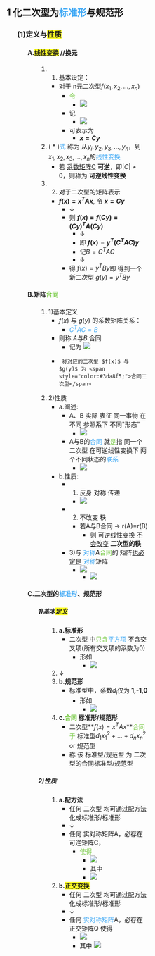 <div style="float: left; width: 64%; padding: 1%;">

## **1 化二次型为<span style="color:#3da8f5;">标准形</span>与规范形**

<ul>

### **(1)定义与<span style="background-color:#ffff26;">性质</span>**

<ul>

#### **A.<span style="background-color:#ffff26;">线性变换</span>  //换元**

<ul>

1.  1) 基本设定：
    - 对于 n元二次型$f(x_1,x_2,…,x_n)$​​​​​​​​​​​​​​​​
        - <span style="color:#75c940;">令</span>
            - ![](https://api2.mubu.com/v3/document_image/12503202-4ef6-475b-9459-1f7b19eb41d5-15201174.jpg)
        - 记
            - ![](https://api2.mubu.com/v3/document_image/480c7ce1-efb4-4611-b47e-1b8ec9d4f94c-15201174.jpg)
        - 可表示为
            - **$x=Cy$**​​​​
2.  ( * )<span style="color:#3da8f5;">式</span> 称为 从$y_i,y_2,y_3,…,y_n$​​​​​​​​​​​​​​​​​，到$x_1,x_2,x_3,…,x_n$​​​​​​​​​​​​​​​​​ 的<span style="color:#3da8f5;">线性变换</span>
    - 若 <u>系数矩阵C</u> **可逆**，即$|C|$​​​ ≠ 0，则称为 **可逆线性变换**
3.  2) 对于二次型的矩阵表示
    - **$f(x)=x^TAx$**​​​​​​​​​​  , 令 **$x=Cy$**​​​​
        - ↓
        - 则 **$f(x)=f(Cy)=(Cy)^TA(Cy)$**​​​​​​​​​​​​​​​​​​​​​​
            - ↓
            - 即 **$f(x)=y^T(C^TAC)y$**​​​​​​​​​​​​​​​​
            - 记$B=C^TAC$​​​​​​​
            - ↓
        - 得 $f(x)=y^TBy$​​​​​​​​​​  即 得到一个新二次型 $g(y)=y^TBy$​​​​​​​​​​

</ul>

#### **B.矩阵<span style="color:#75c940;">合同</span>**

<ul>

1.  1)基本定义
    - $f(x)$​​​​ 与 $g(y)$​​​​ 的系数矩阵关系：
        - <span style="color:#3da8f5;">$C^TAC=B$</span>​​​​​​​
    - 则称 $A$​与$B$​ 合同
        - 记为
            ![](https://api2.mubu.com/v3/document_image/d8e7d396-f8ae-40c6-b87c-2dd86e92161e-15201174.jpg)
    -      称对应的二次型 $f(x)$​​​​ 与 $g(y)$​​​​ 为 <span style="color:#3da8f5;">合同二次型</span>
2.  2)性质
    - a.阐述:
        - A、B 实际 表征 同一事物 在不同 参照系下 不同"形态"
            - ![](https://api2.mubu.com/v3/document_image/1cd41a7e-3ac1-4ea9-8169-3734ccb860e1-15201174.jpg)
        - A与B的<span style="color:#3da8f5;">合同 </span>就<span style="color:#75c940;">是</span>指  同一个二次型 在可逆线性变换下  两个不同状态的<span style="color:#3da8f5;">联系</span>
            - ![](https://api2.mubu.com/v3/document_image/5f29b8be-54e5-474f-9853-605851282701-15201174.jpg)
    - b.性质:
        - 1) 反身 对称 传递
            - ![](https://api2.mubu.com/v3/document_image/7367c906-41b9-447d-a8ae-7d8cbe4a3150-15201174.jpg)
        - 2) 不改变 秩
            - 若A与B合同 → r(A)=r(B)
                - 则 可逆线性变换 <u>不会改变</u> **二次型的秩**
        - 3)与 <span style="color:#3da8f5;">对称</span>$A$​<span style="color:#75c940;"> 合同</span>的 矩阵<u>也必定是</u> <span style="color:#3da8f5;">对称</span>矩阵
            - ![](https://api2.mubu.com/v3/document_image/60e69ee5-40ba-43bf-86d2-102770520ddd-15201174.jpg)
                - ![](https://api2.mubu.com/v3/document_image/dcb303a8-8fb2-4512-9ebb-92c1c2e96a0f-15201174.jpg)

</ul>

#### **C.二次型的<span style="color:#3da8f5;">标准形</span>、规范形**

<ul>

##### **1)基本<span style="background-color:#ffff26;">定义</span>**

<ul>

1.  **a.标准形**
    - 二次型 中<span style="color:#75c940;">只含</span><span style="color:#3da8f5;">平方项</span> 不含交叉项(所有交叉项的系数为0)
        - 形如
            - ![](https://api2.mubu.com/v3/document_image/5cf8f6a3-5d8c-4b93-9b72-6727e22c54be-15201174.jpg)
2.  ↓
3.  **b.规范形**
    - 标准型中，系数$d_i$​​​仅为 **1,-1,0**
        - 形如
            - ![](https://api2.mubu.com/v3/document_image/f13dbb5a-1a52-4ae8-b490-fa665ce95750-15201174.jpg)
4.  **c.<span style="color:#75c940;">合同</span> 标准形/规范形**
    - 二次型**$f(x)=x^TAx$**​​​​​​​​​​ <span style="color:#75c940;">合同于</span> 标准型$d_1x_1^2+…+d_nx_n^2$​​​​​​​​​​​​​​​​​​​ or 规范型
    - 称 该 标准型/规范型 为 二次型的合同标准型/规范型

</ul>

##### **2)性质**

<ul>

1.  **a.配方法**
    - 任何 二次型 均可通过配方法 化成标准形/标准形
    - ↓
    - 任何 实对称矩阵A，必存在可逆矩阵C，
        - <span style="color:#75c940;">使得</span>
            - ![](https://api2.mubu.com/v3/document_image/203d8864-b3b2-41ca-98ec-8facd6e8ed86-15201174.jpg)
            - 其中
            - ![](https://api2.mubu.com/v3/document_image/ec971970-1f8f-4090-8a49-b80fd1360f01-15201174.jpg)
2.  **b.<span style="background-color:#ffff26;">正交变换</span>**
    - 任何 二次型 均可通过配方法 化成标准形/标准形
    - ↓
    - 任何 <span style="color:#3da8f5;">实对称矩阵</span>A，必存在 正交矩阵Q 使得
        - ![](https://api2.mubu.com/v3/document_image/cd9135a7-f539-40f4-bc29-8f7c17ab456a-15201174.jpg)
        - 其中
            ![](https://api2.mubu.com/v3/document_image/d3401666-e4d4-4f17-89a5-e4ee45b8ee84-15201174.jpg)

</ul>

</ul>
</div>
<div style="float: right; width: 26%; padding: 1%;">

</div>
<div style="clear: both;"></div>

